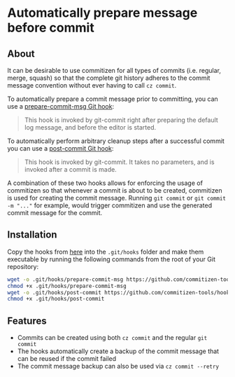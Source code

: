 # Automatically prepare message before commit

## About

It can be desirable to use commitizen for all types of commits (i.e. regular, merge,
squash) so that the complete git history adheres to the commit message convention
without ever having to call `cz commit`.

To automatically prepare a commit message prior to committing, you can
use a [prepare-commit-msg Git hook](prepare-commit-msg-docs):

> This hook is invoked by git-commit right after preparing the
> default log message, and before the editor is started.

To automatically perform arbitrary cleanup steps after a successful commit you can use a
[post-commit Git hook][post-commit-docs]:

> This hook is invoked by git-commit. It takes no parameters, and is invoked after a
> commit is made.

A combination of these two hooks allows for enforcing the usage of commitizen so that
whenever a commit is about to be created, commitizen is used for creating the commit
message. Running `git commit` or `git commit -m "..."` for example, would trigger
commitizen and use the generated commit message for the commit.

## Installation

Copy the hooks from [here](https://github.com/commitizen-tools/hooks) into the `.git/hooks` folder and make them
  executable by running the following commands from the root of your Git repository:

```bash
wget -o .git/hooks/prepare-commit-msg https://github.com/commitizen-tools/hooks/prepare-commit-msg.py
chmod +x .git/hooks/prepare-commit-msg
wget -o .git/hooks/post-commit https://github.com/commitizen-tools/hooks/post-commit.py
chmod +x .git/hooks/post-commit
```

## Features

- Commits can be created using both `cz commit` and the regular `git commit`
- The hooks automatically create a backup of the commit message that can be reused if
  the commit failed
- The commit message backup can also be used via `cz commit --retry`

[post-commit-docs]: https://git-scm.com/docs/githooks#_post_commit
[prepare-commit-msg-docs]: https://git-scm.com/docs/githooks#_prepare_commit_msg
